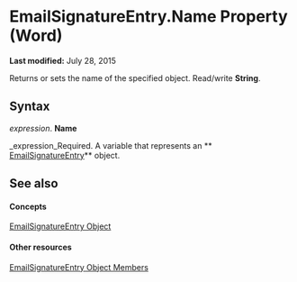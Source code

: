 
# EmailSignatureEntry.Name Property (Word)

 **Last modified:** July 28, 2015

Returns or sets the name of the specified object. Read/write  **String**.

## Syntax

 _expression_. **Name**

 _expression_Required. A variable that represents an  ** [EmailSignatureEntry](a8cf11de-7a46-c609-3cd7-508e9ef91e09.md)** object.


## See also


#### Concepts


 [EmailSignatureEntry Object](a8cf11de-7a46-c609-3cd7-508e9ef91e09.md)
#### Other resources


 [EmailSignatureEntry Object Members](4ec037f6-f6f0-bf14-7971-42d87cfec118.md)
